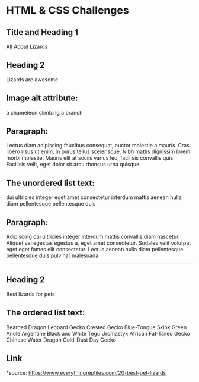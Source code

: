 # HTML & CSS Challenges

## Title and Heading 1

All About Lizards

## Heading 2

Lizards are awesome

## Image alt attribute:

a chameleon climbing a branch

## Paragraph:

Lectus diam adipiscing faucibus consequat, auctor molestie a mauris. Cras libero risus ut enim, in purus tellus scelerisque. Nibh mattis dignissim lorem morbi molestie. Mauris elit at sociis varius leo, facilisis convallis quis. Facilisis velit, eget dolor sit arcu rhoncus urna quisque.

## The unordered list text: 

dui ultricies integer
eget amet consectetur
interdum mattis
aenean nulla diam
pellentesque pellentesque duis

## Paragraph:

Adipiscing dui ultricies integer interdum mattis convallis diam nascetur. Aliquet vel egestas egestas a, eget amet consectetur. Sodales velit volutpat eget eget fames elit consectetur. Lectus aenean nulla diam pellentesque pellentesque duis pulvinar malesuada.

---

## Heading 2

Best lizards for pets

## The ordered list text: 

Bearded Dragon
Leopard Gecko
Crested Gecko
Blue-Tongue Skink
Green Anole
Argentine Black and White Tegu
Uromastyx
African Fat-Tailed Gecko
Chinese Water Dragon
Gold-Dust Day Gecko

## Link

*source: https://www.everythingreptiles.com/20-best-pet-lizards
